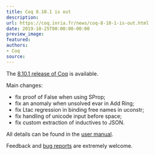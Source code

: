 ```yaml
---
title: Coq 8.10.1 is out
description:
url: https://coq.inria.fr/news/coq-8-10-1-is-out.html
date: 2019-10-25T00:00:00-00:00
preview_image:
featured:
authors:
- Coq
source:
---
```



<p>The <a href="https://github.com/coq/coq/releases/tag/V8.10.1">8.10.1 release of Coq</a> is available.</p>
<p>Main changes:</p>
<ul>
<li>fix proof of False when using SProp;</li>
<li>fix an anomaly when unsolved evar in Add Ring;</li>
<li>fix Ltac regression in binding free names in uconstr;</li>
<li>fix handling of unicode input before space;</li>
<li>fix custom extraction of inductives to JSON.</li>
</ul>
<p>All details can be found in the <a href="https://coq.github.io/doc/V8.10.1/refman/changes.html#changes-in-8-10-1">user manual</a>.</p>
<p>Feedback and <a href="https://github.com/coq/coq/issues">bug reports</a> are extremely welcome.</p>

 
